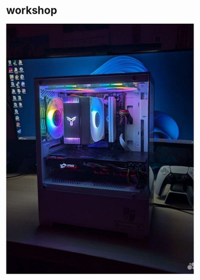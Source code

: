 # workshop
![r5600x](https://github.com/AlexShinalov/workshop/blob/main/srs/photo_2024-10-11_21-44-13.jpg)
